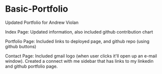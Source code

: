 # Basic-Portfolio

Updated Portfolio for Andrew Violan 

Index Page: Updated information, also included github contribution chart

Portfolio Page: Included links to deployed page, and github repo (using github buttons)

Contact Page: Included gmail logo (when user clicks it'll open up an e-mail window). Created a connect with me sidebar that has links to my linkedin and github portfolio page.